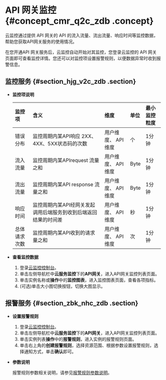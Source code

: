 # API 网关监控 {#concept_cmr_q2c_zdb .concept}

云监控通过提供 API 网关的 API 的流入流量、流出流量、响应时间等监控数据，帮助您获取API网关服务的使用情况。

在您开通API 网关服务后，云监控自动开始对其监控，您登录云监控的 API 网关页面即可查看监控详情。您还可以对监控项设置报警规则，以便数据异常时收到报警信息。

## 监控服务 {#section_hjg_v2c_zdb .section}

-   **监控项说明** 

    |监控项|含义|维度|单位|最小监控粒度|
    |:--|:-|:-|:-|:-----|
    |错误分布|监控周期内某API响应 2XX、4XX、5XX状态码的次数|用户维度、 API维度|个|1分钟|
    |流入流量|监控周期内某APIrequest 流量之和|用户维度、 API维度|Byte|1分钟|
    |流出流量|监控周期内某API response 流量之和|用户维度、 API维度|Byte|1分钟|
    |响应时间|监控周期内某API经网关发起调用后端服务到收到后端返回结果的时间差|用户维度、 API维度|秒|1分钟|
    |总体请求次数|监控周期内某API收到的请求量之和|用户维度、 API维度|次|1分钟|

-   **查看监控数据** 
    1.  登录[云监控控制台](https://cms-intl.console.aliyun.com)。
    2.  单击左侧导航栏中**云服务监控**下的**API网关**，进入API网关监控列表页面。
    3.  单击实例名称或**操作**中的**监控图表**，进入监控图表页面，查看各项指标。
    4.  \(可选\)单击大小图切换按钮，切换大图显示。

## 报警服务 {#section_zbk_nhc_zdb .section}

-   **设置报警规则** 
    1.  登录[云监控控制台](https://cms-intl.console.aliyun.com)。
    2.  单击左侧导航栏中**云服务监控**下的**API网关**，进入API网关监控列表页面。
    3.  单击实例列表**操作**中的**报警规则**，进入实例的报警规则页面。
    4.  单击右上角的**创建报警规则**，选择资源范围、根据参数设置报警规则，选择通知方式，单击**确认**即可。
-   **参数说明** 

    报警规则参数相关说明，请参见[报警规则参数说明](intl.zh-CN/用户指南/报警服务/报警规则/报警规则参数说明.md#)。


